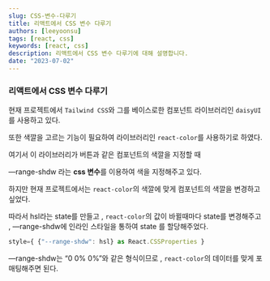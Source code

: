 ```yaml
---
slug: CSS-변수-다루기
title: 리액트에서 CSS 변수 다루기
authors: [leeyoonsu]
tags: [react, css]
keywords: [react, css]
description: 리액트에서 CSS 변수 다루기에 대해 설명합니다.
date: "2023-07-02"
---
```


### 리액트에서 CSS 변수 다루기

현재 프로젝트에서 `Tailwind CSS`와 그를 베이스로한 컴포넌트 라이브러리인 `daisyUI`를 사용하고 있다.

또한 색깔을 고르는 기능이 필요하여 라이브러리인 `react-color`를 사용하기로 하였다.

여기서 이 라이브러리가 버튼과 같은 컴포넌트의 색깔을 지정할 때

—range-shdw 라는 **css 변수**를 이용하여 색을 지정해주고 있다.

하지만 현재 프로젝트에서는 `react-color`의 색깔에 맞게 컴포넌트의 색깔을 변경하고 싶었다.

따라서 hsl라는 state를 만들고 , `react-color`의 값이 바뀔때마다 state를 변경해주고 , —range-shdw에 인라인 스타일을 통하여 state 를 할당해주었다.

```jsx
style={ {"--range-shdw": hsl} as React.CSSProperties }
```

—range-shdw는 “0 0% 0%”와 같은 형식이므로 , `react-color`의 데이터를 맞게 포매팅해주면 된다.
